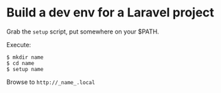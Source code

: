 # Build a dev env for a Laravel project

Grab the `setup` script, put somewhere on your $PATH.

Execute:
```
$ mkdir name
$ cd name
$ setup name
```

Browse to `http://_name_.local`